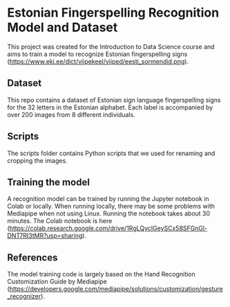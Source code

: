 # Estonian Fingerspelling Recognition Model and Dataset
This project was created for the Introduction to Data Science course and aims to train a model to recognize Estonian fingerspelling signs (https://www.eki.ee/dict/viipekeel/viiped/eesti_sormendid.png).

## Dataset
This repo contains a dataset of Estonian sign language fingerspelling signs for the 32 letters in the Estonian alphabet.
Each label is accompanied by over 200 images from 8 different individuals. 

## Scripts
The scripts folder contains Python scripts that we used for renaming and cropping the images.

## Training the model
A recognition model can be trained by running the Jupyter notebook in Colab or locally. When running locally, there may be some problems with Mediapipe when not using Linux.
Running the notebook takes about 30 minutes.
The Colab notebook is here (https://colab.research.google.com/drive/1RgLQycIGeySCx58SFGnGl-DNT7RI3tMR?usp=sharing).

## References
The model training code is largely based on the Hand Recognition Customization Guide by Mediapipe (https://developers.google.com/mediapipe/solutions/customization/gesture_recognizer).
